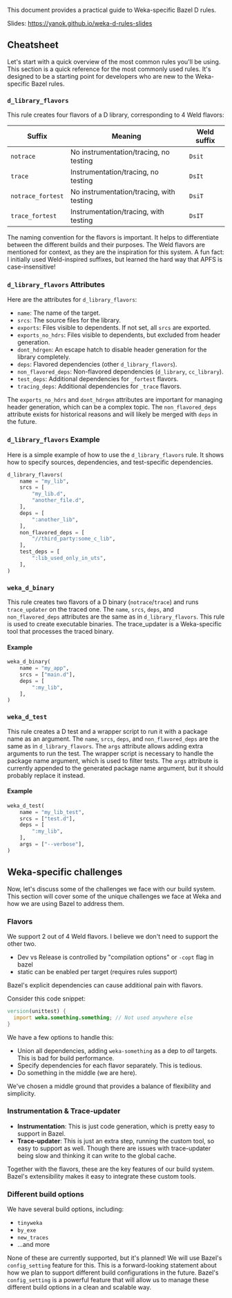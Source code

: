 This document provides a practical guide to Weka-specific Bazel D rules.

Slides: https://yanok.github.io/weka-d-rules-slides

## Cheatsheet

Let's start with a quick overview of the most common rules you'll be using. This section is a quick reference for the most commonly used rules. It's designed to be a starting point for developers who are new to the Weka-specific Bazel rules.

### `d_library_flavors`

This rule creates four flavors of a D library, corresponding to 4 Weld flavors:

| Suffix            | Meaning                               | Weld suffix |
| ----------------- | ------------------------------------- | ----------- |
| `notrace`         | No instrumentation/tracing, no testing | `Dsit`      |
| `trace`           | Instrumentation/tracing, no testing    | `DsIt`      |
| `notrace_fortest` | No instrumentation/tracing, with testing | `DsiT`      |
| `trace_fortest`   | Instrumentation/tracing, with testing  | `DsIT`      |

The naming convention for the flavors is important. It helps to differentiate between the different builds and their purposes. The Weld flavors are mentioned for context, as they are the inspiration for this system. A fun fact: I initially used Weld-inspired suffixes, but learned the hard way that APFS is case-insensitive!

### `d_library_flavors` Attributes

Here are the attributes for `d_library_flavors`:

-   `name`: The name of the target.
-   `srcs`: The source files for the library.
-   `exports`: Files visible to dependents. If not set, all `srcs` are exported.
-   `exports_no_hdrs`: Files visible to dependents, but excluded from header generation.
-   `dont_hdrgen`: An escape hatch to disable header generation for the library completely.
-   `deps`: Flavored dependencies (other `d_library_flavors`).
-   `non_flavored_deps`: Non-flavored dependencies (`d_library`, `cc_library`).
-   `test_deps`: Additional dependencies for `_fortest` flavors.
-   `tracing_deps`: Additional dependencies for `_trace` flavors.

The `exports_no_hdrs` and `dont_hdrgen` attributes are important for managing header generation, which can be a complex topic. The `non_flavored_deps` attribute exists for historical reasons and will likely be merged with `deps` in the future.

### `d_library_flavors` Example

Here is a simple example of how to use the `d_library_flavors` rule. It shows how to specify sources, dependencies, and test-specific dependencies.

```python
d_library_flavors(
    name = "my_lib",
    srcs = [
        "my_lib.d",
        "another_file.d",
    ],
    deps = [
        ":another_lib",
    ],
    non_flavored_deps = [
        "//third_party:some_c_lib",
    ],
    test_deps = [
        ":lib_used_only_in_uts",
    ],
)
```

### `weka_d_binary`

This rule creates two flavors of a D binary (`notrace`/`trace`) and runs `trace_updater` on the traced one. The `name`, `srcs`, `deps`, and `non_flavored_deps` attributes are the same as in `d_library_flavors`. This rule is used to create executable binaries. The trace_updater is a Weka-specific tool that processes the traced binary.

#### Example

```python
weka_d_binary(
    name = "my_app",
    srcs = ["main.d"],
    deps = [
        ":my_lib",
    ],
)
```

### `weka_d_test`

This rule creates a D test and a wrapper script to run it with a package name as an argument. The `name`, `srcs`, `deps`, and `non_flavored_deps` are the same as in `d_library_flavors`. The `args` attribute allows adding extra arguments to run the test. The wrapper script is necessary to handle the package name argument, which is used to filter tests. The `args` attribute is currently appended to the generated package name argument, but it should probably replace it instead.

#### Example

```python
weka_d_test(
    name = "my_lib_test",
    srcs = ["test.d"],
    deps = [
        ":my_lib",
    ],
    args = ["--verbose"],
)
```

## Weka-specific challenges

Now, let's discuss some of the challenges we face with our build system. This section will cover some of the unique challenges we face at Weka and how we are using Bazel to address them.

### Flavors

We support 2 out of 4 Weld flavors. I believe we don't need to support the other two.
 - Dev vs Release is controlled by "compilation options" or `-copt` flag in bazel
 - static can be enabled per target (requires rules support)

Bazel's explicit dependencies can cause additional pain with flavors.

Consider this code snippet:

```d
version(unittest) {
  import weka.something.something; // Not used anywhere else
}
```

We have a few options to handle this:

-   Union all dependencies, adding `weka-something` as a dep to *all* targets. This is bad for build performance.
-   Specify dependencies for each flavor separately. This is tedious.
-   Do something in the middle (we are here).

We've chosen a middle ground that provides a balance of flexibility and simplicity.

### Instrumentation & Trace-updater

-   **Instrumentation**: This is just code generation, which is pretty easy to support in Bazel.
-   **Trace-updater**: This is just an extra step, running the custom tool, so easy to support as well. Though there are issues with trace-updater being slow and thinking it can write to the global cache.

Together with the flavors, these are the key features of our build system. Bazel's extensibility makes it easy to integrate these custom tools.

### Different build options

We have several build options, including:

-   `tinyweka`
-   `by_exe`
-   `new_traces`
-   ...and more

None of these are currently supported, but it's planned! We will use Bazel's `config_setting` feature for this. This is a forward-looking statement about how we plan to support different build configurations in the future. Bazel's `config_setting` is a powerful feature that will allow us to manage these different build options in a clean and scalable way.
